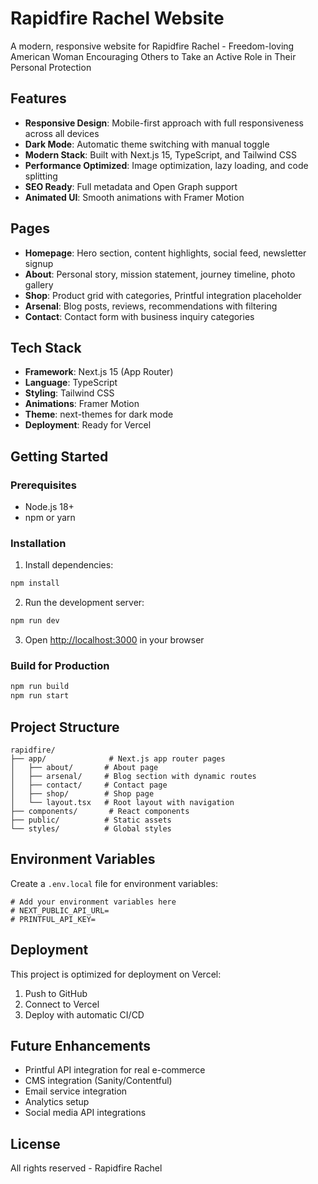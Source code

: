 # Rapidfire Rachel Website

A modern, responsive website for Rapidfire Rachel - Freedom-loving American Woman Encouraging Others to Take an Active Role in Their Personal Protection

## Features

- **Responsive Design**: Mobile-first approach with full responsiveness across all devices
- **Dark Mode**: Automatic theme switching with manual toggle
- **Modern Stack**: Built with Next.js 15, TypeScript, and Tailwind CSS
- **Performance Optimized**: Image optimization, lazy loading, and code splitting
- **SEO Ready**: Full metadata and Open Graph support
- **Animated UI**: Smooth animations with Framer Motion

## Pages

- **Homepage**: Hero section, content highlights, social feed, newsletter signup
- **About**: Personal story, mission statement, journey timeline, photo gallery
- **Shop**: Product grid with categories, Printful integration placeholder
- **Arsenal**: Blog posts, reviews, recommendations with filtering
- **Contact**: Contact form with business inquiry categories

## Tech Stack

- **Framework**: Next.js 15 (App Router)
- **Language**: TypeScript
- **Styling**: Tailwind CSS
- **Animations**: Framer Motion
- **Theme**: next-themes for dark mode
- **Deployment**: Ready for Vercel

## Getting Started

### Prerequisites

- Node.js 18+ 
- npm or yarn

### Installation

1. Install dependencies:
```bash
npm install
```

2. Run the development server:
```bash
npm run dev
```

3. Open [http://localhost:3000](http://localhost:3000) in your browser

### Build for Production

```bash
npm run build
npm run start
```

## Project Structure

```
rapidfire/
├── app/              # Next.js app router pages
│   ├── about/       # About page
│   ├── arsenal/     # Blog section with dynamic routes
│   ├── contact/     # Contact page
│   ├── shop/        # Shop page
│   └── layout.tsx   # Root layout with navigation
├── components/       # React components
├── public/          # Static assets
└── styles/          # Global styles
```

## Environment Variables

Create a `.env.local` file for environment variables:

```env
# Add your environment variables here
# NEXT_PUBLIC_API_URL=
# PRINTFUL_API_KEY=
```

## Deployment

This project is optimized for deployment on Vercel:

1. Push to GitHub
2. Connect to Vercel
3. Deploy with automatic CI/CD

## Future Enhancements

- Printful API integration for real e-commerce
- CMS integration (Sanity/Contentful)
- Email service integration
- Analytics setup
- Social media API integrations

## License

All rights reserved - Rapidfire Rachel